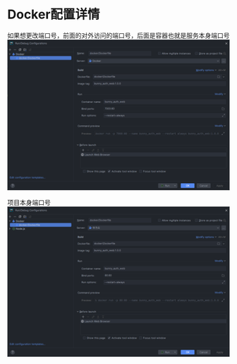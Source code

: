 # Docker配置详情

如果想更改端口号，前面的对外访问的端口号，后面是容器也就是服务本身端口号
![img.png](images/1.png)

项目本身端口号
![img.png](images/2.png)